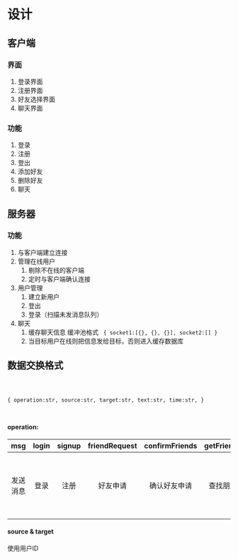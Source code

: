 # 设计

## 客户端
### 界面
1. 登录界面
2. 注册界面
3. 好友选择界面
4. 聊天界面

### 功能
1. 登录
2. 注册
3. 登出
4. 添加好友
5. 删除好友
6. 聊天


## 服务器
### 功能
1. 与客户端建立连接
2. 管理在线用户
   1. 剔除不在线的客户端
   2. 定时与客户端确认连接
3. 用户管理
   1. 建立新用户
   2. 登出
   3. 登录（扫描未发消息队列）
4. 聊天
   1. 缓存聊天信息
      缓冲池格式
      <code>
      {
          socket1:[{}, {}, {}],
          socket2:[]
      }
      </code>
   1. 当目标用户在线则把信息发给目标，否则进入缓存数据库


## 数据交换格式

<code>

{
    operation:str,
    source:str,
    target:str,
    text:str,
    time:str,
}

</code>

#### operation: 
|msg|login|signup|friendRequest|confirmFriends|getFriends|ans|
|:-:|:-:|:-:|:-:|:-:|:-:|:-:|
|发送消息|登录|注册|好友申请|确认好友申请|查找朋友|回复结果操作|

#### source & target
使用用户ID